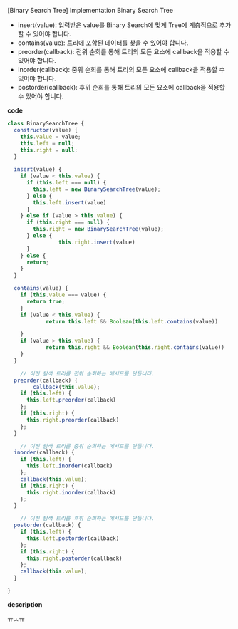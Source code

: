 <!--
파일 이름은 날짜-문제제목 (예시: 2021-03-21-완주하지못한선수.md)
-->

[Binary Search Tree] Implementation Binary Search Tree

- insert(value): 입력받은 value를 Binary Search에 맞게 Tree에 계층적으로 추가할 수 있어야 합니다.
- contains(value): 트리에 포함된 데이터를 찾을 수 있어야 합니다.
- preorder(callback): 전위 순회를 통해 트리의 모든 요소에 callback을 적용할 수 있어야 합니다.
- inorder(callback): 중위 순회를 통해 트리의 모든 요소에 callback을 적용할 수 있어야 합니다.
- postorder(callback): 후위 순회를 통해 트리의 모든 요소에 callback을 적용할 수 있어야 합니다.

**code**

```js
class BinarySearchTree {
  constructor(value) {
    this.value = value;
    this.left = null;
    this.right = null;
  }

  insert(value) {
    if (value < this.value) {
      if (this.left === null) {
        this.left = new BinarySearchTree(value);
      } else {
        this.left.insert(value)
      }
    } else if (value > this.value) {
      if (this.right === null) {
        this.right = new BinarySearchTree(value);
      } else {
				this.right.insert(value)
      }
    } else {
      return;
    }
  }

  contains(value) {
    if (this.value === value) {
      return true;
    }
    if (value < this.value) {
			return this.left && Boolean(this.left.contains(value))

    }
    if (value > this.value) {
			return this.right && Boolean(this.right.contains(value))
    }
  }

	// 이진 탐색 트리를 전위 순회하는 메서드를 만듭니다.
  preorder(callback) {
		callback(this.value);
    if (this.left) {
      this.left.preorder(callback)
    };
    if (this.right) {
      this.right.preorder(callback)
    };
  }

	// 이진 탐색 트리를 중위 순회하는 메서드를 만듭니다.
  inorder(callback) {
    if (this.left) {
      this.left.inorder(callback)
    };
    callback(this.value);
    if (this.right) {
      this.right.inorder(callback)
    };
  }

	// 이진 탐색 트리를 후위 순회하는 메서드를 만듭니다.
  postorder(callback) {
    if (this.left) {
      this.left.postorder(callback)
    };
    if (this.right) {
      this.right.postorder(callback)
    };
    callback(this.value);    
  }

}
```

**description**

ㅠㅅㅠ